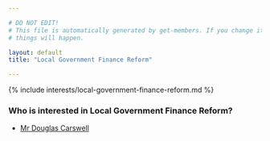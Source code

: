 ```yaml
---

# DO NOT EDIT!
# This file is automatically generated by get-members. If you change it, bad
# things will happen.

layout: default
title: "Local Government Finance Reform"

---
```


{% include interests/local-government-finance-reform.md %}

### Who is interested in Local Government Finance Reform?


* [Mr Douglas Carswell](members/mr-douglas-carswell.html)
